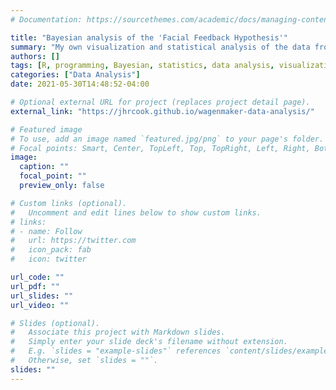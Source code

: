 ```yaml
---
# Documentation: https://sourcethemes.com/academic/docs/managing-content/

title: "Bayesian analysis of the 'Facial Feedback Hypothesis'"
summary: "My own visualization and statistical analysis of the data from a replication study of this famous phsycology paper."
authors: []
tags: [R, programming, Bayesian, statistics, data analysis, visualization]
categories: ["Data Analysis"]
date: 2021-05-30T14:48:52-04:00

# Optional external URL for project (replaces project detail page).
external_link: "https://jhrcook.github.io/wagenmaker-data-analysis/"

# Featured image
# To use, add an image named `featured.jpg/png` to your page's folder.
# Focal points: Smart, Center, TopLeft, Top, TopRight, Left, Right, BottomLeft, Bottom, BottomRight.
image:
  caption: ""
  focal_point: ""
  preview_only: false

# Custom links (optional).
#   Uncomment and edit lines below to show custom links.
# links:
# - name: Follow
#   url: https://twitter.com
#   icon_pack: fab
#   icon: twitter

url_code: ""
url_pdf: ""
url_slides: ""
url_video: ""

# Slides (optional).
#   Associate this project with Markdown slides.
#   Simply enter your slide deck's filename without extension.
#   E.g. `slides = "example-slides"` references `content/slides/example-slides.md`.
#   Otherwise, set `slides = ""`.
slides: ""
---
```

